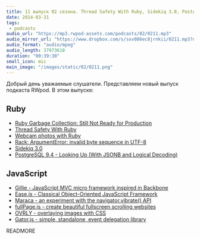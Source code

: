 ```yaml
---
title: 11 выпуск 02 сезона. Thread Safety With Ruby, Sidekiq 3.0, PostgreSQL 9.4 features, Ease.js, fullPage.js и прочее
date: 2014-03-31
tags:
 - podcasts
audio_url: "https://mp3.rwpod-assets.com/podcasts/02/0211.mp3"
audio_mirror_url: "https://www.dropbox.com/s/sxv086ec8jrnkii/0211.mp3?dl=1"
audio_format: "audio/mpeg"
audio_length: 37973610
duration: "00:39:30"
small_icon: mic
main_image: "/images/static/02/0211.png"
---
```


Добрый день уважаемые слушатели. Представляем новый выпуск подкаста RWpod. В этом выпуске:

## Ruby

 - [Ruby Garbage Collection: Still Not Ready for Production](http://www.omniref.com/blog/blog/2014/03/27/ruby-garbage-collection-still-not-ready-for-production/)
 - [Thread Safety With Ruby](http://lucaguidi.com/2014/03/27/thread-safety-with-ruby.html)
 - [Webcam photos with Ruby](http://tenderlovemaking.com/2014/03/26/webcam-photos-with-ruby.html)
 - [Rack: ArgumentError: invalid byte sequence in UTF-8](http://dev.mensfeld.pl/2014/03/rack-argument-error-invalid-byte-sequence-in-utf-8/)
 - [Sidekiq 3.0](http://www.mikeperham.com/2014/03/28/sidekiq-3-0/)
 - [PostgreSQL 9.4 - Looking Up (With JSONB and Logical Decoding)](http://www.craigkerstiens.com/2014/03/24/Postgres-9.4-Looking-up/)

## JavaScript

 - [Gillie - JavaScript MVC micro framework inspired in Backbone](http://pablovallejo.github.io/gillie/)
 - [Ease.js - Classical Object-Oriented JavaScript Framework](https://www.gnu.org/software/easejs/)
 - [Maraca - an experiment with the navigator.vibrate() API](http://therebelrobot.github.io/maraca/)
 - [fullPage.js - create beautiful fullscreen scrolling websites](http://alvarotrigo.com/fullPage/)
 - [OVRLY - overlaying images with CSS](http://kristories.github.io/ovrly/)
 - [Gator.js - simple, standalone, event delegation library](http://craig.is/riding/gators)

READMORE


